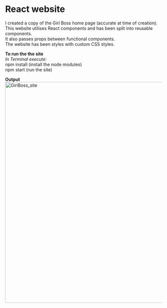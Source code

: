 # React website
I created a copy of the Girl Boss home page (accurate at time of creation).<br>
This website utilises React components and has been split into reusable components.<br>
It also passes props between functional components.<br>
The website has been styles with custom CSS styles.

**To run the the site**
<br>
*In Terminal execute:* <br>
npm install (install the node modules) <br>
npm start (run the site) <br>

**Output**
<br>
<img width="709" alt="GirlBoss_site" src="https://github.com/user-attachments/assets/24c60e74-f2fc-4a55-b54e-3468991345d2">

